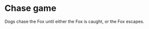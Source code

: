 Chase game
==========================

Dogs chase the Fox until either the Fox is caught, or the Fox escapes. 
